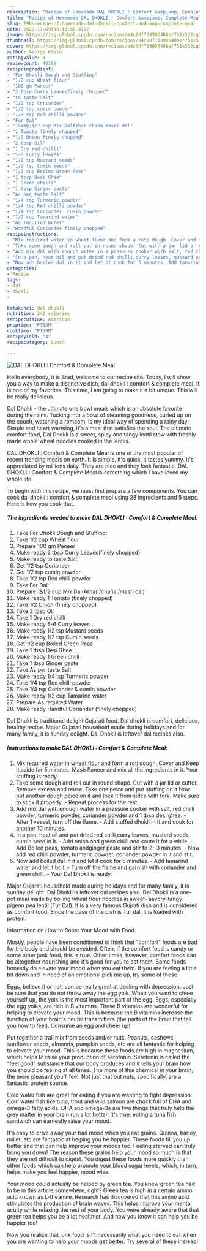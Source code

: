 ```yaml
---
description: "Recipe of Homemade DAL DHOKLI : Comfort &amp;amp; Complete Meal"
title: "Recipe of Homemade DAL DHOKLI : Comfort &amp;amp; Complete Meal"
slug: 296-recipe-of-homemade-dal-dhokli-comfort-and-amp-complete-meal
date: 2020-11-09T06:10:02.972Z
image: https://img-global.cpcdn.com/recipes/e4c90f738986406e/751x532cq70/dal-dhokli-comfort-complete-meal-recipe-main-photo.jpg
thumbnail: https://img-global.cpcdn.com/recipes/e4c90f738986406e/751x532cq70/dal-dhokli-comfort-complete-meal-recipe-main-photo.jpg
cover: https://img-global.cpcdn.com/recipes/e4c90f738986406e/751x532cq70/dal-dhokli-comfort-complete-meal-recipe-main-photo.jpg
author: George Klein
ratingvalue: 4
reviewcount: 40199
recipeingredient:
- "For Dhokli Dough and Stuffing"
- "1/2 cup Wheat flour"
- "100 gm Paneer"
- "2 tbsp Curry Leavesfinely chopped"
- "to taste Salt"
- "1/2 tsp Coriander"
- "1/2 tsp cumin powder"
- "1/2 tsp Red chilli powder"
- "For Dal"
- "1&amp;1/2 cup Mix DalArhar chana masri dal"
- "1 Tomato finely chopped"
- "1/2 Onion finely chopped"
- "2 tbsp Oil"
- "1 Dry red chilli"
- "5-6 Curry leaves"
- "1/2 tsp Mustard seeds"
- "1/2 tsp Cumin seeds"
- "1/2 cup Boiled Green Peas"
- "1 tbsp Desi Ghee"
- "1 Green chilli"
- "1 tbsp Ginger paste"
- "As per taste Salt"
- "1/4 tsp Turmeric powder"
- "1/4 tsp Red chilli powder"
- "1/4 tsp Coriander  cumin powder"
- "1/2 cup Tamarind water"
- "As required Water"
- "Handful Coriander finely chopped"
recipeinstructions:
- "Mix required water in wheat flour and form a roti dough. Cover and Keep it aside for 5 minutes. Mash Paneer and mix all the ingredients in it. Your stuffing is ready."
- "Take some dough and roll out in round shape. Cut with a jar lid or cutter. Remove excess and reuse. Take one peice and put stuffing on it.Now put another dough peice on it and lock it from sides with fork. Make sure to stick it properly. Repeat process for the rest."
- "Add mix dal with enough water in a pressure cooker with salt, red chilli powder, turmeric powder, coriander powder and 1 tbsp desi ghee. After 1 vessel, turn off the flame. Add stuffed dhokli in it and cook for another 10 minutes."
- "In a pan, heat oil and put dried red chilli,curry leaves, mustard seeds, cumin seed in it. Add onion and green chilli and saute it for a while. Add Boiled peas, tomato andginger paste and stir fir 2- 3 minutes. Now add red chilli powder, turmeric powder, coriander powder in it and stir."
- "Now add boiled dal in it and let it cook for 5 minutes. Add tamarind water and let it boil. Turn off the flame and garnish with coriander and green chilli. Your Dal Dhokli is ready."
categories:
- Recipe
tags:
- dal
- dhokli
- 

katakunci: dal dhokli  
nutrition: 243 calories
recipecuisine: American
preptime: "PT18M"
cooktime: "PT59M"
recipeyield: "4"
recipecategory: Lunch

---
```



![DAL DHOKLI : Comfort &amp; Complete Meal](https://img-global.cpcdn.com/recipes/e4c90f738986406e/751x532cq70/dal-dhokli-comfort-complete-meal-recipe-main-photo.jpg)

Hello everybody, it is Brad, welcome to our recipe site. Today, I will show you a way to make a distinctive dish, dal dhokli : comfort &amp; complete meal. It is one of my favorites. This time, I am going to make it a bit unique. This will be really delicious.

Dal Dhokli - the ultimate one bowl meals which is an absolute favorite during the rains. Tucking into a bowl of steaming goodness, curled up on the couch, watching a romcom, is my ideal way of spending a rainy day. Simple and heart warming, it&#39;s a meal that satisfies the soul. The ultimate comfort food, Dal Dhokli is a sweet, spicy and tangy lentil stew with freshly made whole wheat noodles cooked in the lentils.

DAL DHOKLI : Comfort &amp; Complete Meal is one of the most popular of recent trending meals on earth. It is simple, it's quick, it tastes yummy. It's appreciated by millions daily. They are nice and they look fantastic. DAL DHOKLI : Comfort &amp; Complete Meal is something which I have loved my whole life.


To begin with this recipe, we must first prepare a few components. You can cook dal dhokli : comfort &amp; complete meal using 28 ingredients and 5 steps. Here is how you cook that.

<!--inarticleads1-->

##### The ingredients needed to make DAL DHOKLI : Comfort &amp; Complete Meal:

1. Take For Dhokli Dough and Stuffing:
1. Take 1/2 cup Wheat flour
1. Prepare 100 gm Paneer
1. Make ready 2 tbsp Curry Leaves(finely chopped)
1. Make ready to taste Salt
1. Get 1/2 tsp Coriander
1. Get 1/2 tsp cumin powder
1. Take 1/2 tsp Red chilli powder
1. Take For Dal:
1. Prepare 1&amp;1/2 cup Mix Dal(Arhar /chana /masri dal)
1. Make ready 1 Tomato (finely chopped)
1. Take 1/2 Onion (finely chopped)
1. Take 2 tbsp Oil
1. Take 1 Dry red chilli
1. Make ready 5-6 Curry leaves
1. Make ready 1/2 tsp Mustard seeds
1. Make ready 1/2 tsp Cumin seeds
1. Get 1/2 cup Boiled Green Peas
1. Take 1 tbsp Desi Ghee
1. Make ready 1 Green chilli
1. Take 1 tbsp Ginger paste
1. Take As per taste Salt
1. Make ready 1/4 tsp Turmeric powder
1. Take 1/4 tsp Red chilli powder
1. Take 1/4 tsp Coriander &amp; cumin powder
1. Make ready 1/2 cup Tamarind water
1. Prepare As required Water
1. Make ready Handful Coriander (finely chopped)


Dal Dhokli is traditional delight Gujarati food. Dal dhokli is comfort, delicious, healthy recipe. Major Gujarati household made during holidays and for many family, it is sunday delight. Dal Dhokli is leftover dal recipes also. 

<!--inarticleads2-->

##### Instructions to make DAL DHOKLI : Comfort &amp; Complete Meal:

1. Mix required water in wheat flour and form a roti dough. Cover and Keep it aside for 5 minutes. Mash Paneer and mix all the ingredients in it. Your stuffing is ready.
1. Take some dough and roll out in round shape. Cut with a jar lid or cutter. Remove excess and reuse. Take one peice and put stuffing on it.Now put another dough peice on it and lock it from sides with fork. Make sure to stick it properly. - Repeat process for the rest.
1. Add mix dal with enough water in a pressure cooker with salt, red chilli powder, turmeric powder, coriander powder and 1 tbsp desi ghee. - After 1 vessel, turn off the flame. - Add stuffed dhokli in it and cook for another 10 minutes.
1. In a pan, heat oil and put dried red chilli,curry leaves, mustard seeds, cumin seed in it. - Add onion and green chilli and saute it for a while. - Add Boiled peas, tomato andginger paste and stir fir 2- 3 minutes. - Now add red chilli powder, turmeric powder, coriander powder in it and stir.
1. Now add boiled dal in it and let it cook for 5 minutes. - Add tamarind water and let it boil. - Turn off the flame and garnish with coriander and green chilli. - Your Dal Dhokli is ready.


Major Gujarati household made during holidays and for many family, it is sunday delight. Dal Dhokli is leftover dal recipes also. Dal Dhokli is a one-pot meal made by boiling wheat flour noodles in sweet- savory-tangy pigeon pea lentil (Tur Dal). It is a very famous Gujrati dish and is considered as comfort food. Since the base of the dish is Tur dal, it is loaded with protein. 

Information on How to Boost Your Mood with Food


Mostly, people have been conditioned to think that "comfort" foods are bad for the body and should be avoided. Often, if the comfort food is candy or some other junk food, this is true. Other times, however, comfort foods can be altogether nourishing and it's good for you to eat them. Some foods honestly do elevate your mood when you eat them. If you are feeling a little bit down and in need of an emotional pick me up, try some of these.

Eggs, believe it or not, can be really great at dealing with depression. Just be sure that you do not throw away the egg yolk. When you want to cheer yourself up, the yolk is the most important part of the egg. Eggs, especially the egg yolks, are rich in B vitamins. These B vitamins are wonderful for helping to elevate your mood. This is because the B vitamins increase the function of your brain's neural transmitters (the parts of the brain that tell you how to feel). Consume an egg and cheer up!

Put together a trail mix from seeds and/or nuts. Peanuts, cashews, sunflower seeds, almonds, pumpkin seeds, etc are all fantastic for helping to elevate your mood. This is because these foods are high in magnesium, which helps to raise your production of serotonin. Serotonin is called the "feel good" substance that our body produces and it tells your brain how you should be feeling at all times. The more of this chemical in your brain, the more pleasant you'll feel. Not just that but nuts, specifically, are a fantastic protein source.

Cold water fish are great for eating if you are wanting to fight depression. Cold water fish like tuna, trout and wild salmon are chock full of DHA and omega-3 fatty acids. DHA and omega-3s are two things that truly help the grey matter in your brain run a lot better. It's true: eating a tuna fish sandwich can earnestly raise your mood. 

It's easy to drive away your bad mood when you eat grains. Quinoa, barley, millet, etc are fantastic at helping you be happier. These foods fill you up better and that can help improve your moods too. Feeling starved can truly bring you down! The reason these grains help your mood so much is that they are not difficult to digest. You digest these foods more quickly than other foods which can help promote your blood sugar levels, which, in turn, helps make you feel happier, mood wise.

Your mood could actually be helped by green tea. You knew green tea had to be in this article somewhere, right? Green tea is high in a certain amino acid known as L-theanine. Research has discovered that this amino acid stimulates the production of brain waves. This helps improve your mental acuity while relaxing the rest of your body. You were already aware that that green tea helps you be a lot healthier. And now you know it can help you be happier too!

Now you realize that junk food isn't necessarily what you need to eat when you are wanting to help your moods get better. Try several of these instead!

